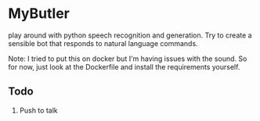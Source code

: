 # MyButler
play around with python speech recognition and generation. Try to create a sensible bot that responds to natural language commands.

Note: I tried to put this on docker but I'm having issues with the sound. So for now, just look at the Dockerfile and install the requirements yourself.


## Todo
1. Push to talk
